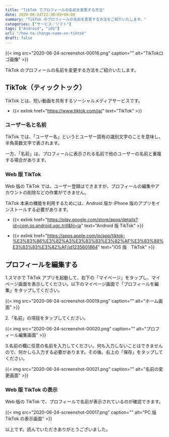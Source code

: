 ```yaml
---
title: "TikTok でプロフィールの名前を変更する方法"
date: 2020-06-24T22:38:09+09:00
summary: "TikTok のプロフィールの名前を変更する方法をご紹介いたします。"
categories: ["サービス／ソフト"]
tags: ["Android", "iOS"]
url: "/how-to-change-name-on-tiktok"
draft: false
---
```


{{< img src="2020-06-24-screenshot-00016.png" caption="" alt="TikTokロゴ画像" >}}

TikTok のプロフィールの名前を変更する方法をご紹介いたします。

## TikTok（ティックトック）

TikTok とは、短い動画を共有するソーシャルメディアサービスです。

- {{< exlink href="https://www.tiktok.com/ja/" text="TikTok" >}}

### ユーザー名と名前

TikTok では、「ユーザー名」というとユーザー固有の識別文字のことを意味し、半角英数文字で表されます。

一方、「名前」は、プロフィールに表示される名前で他のユーザーの名前と重複する場合があります。

### Web 版 TikTok

Web 版の TikTok では、ユーザー登録はできますが、プロフィールの編集やアカウントの削除などの作業ができません。

TikTok 本来の機能を利用するためには、Android 版か iPhone 版のアプリをインストールする必要があります。

- {{< exlink href="https://play.google.com/store/apps/details?id=com.ss.android.ugc.trill&hl=ja" text="Android 版 TikTok" >}}

- {{< exlink href="https://apps.apple.com/jp/app/tiktok-%E3%83%86%E3%82%A3%E3%83%83%E3%82%AF%E3%83%88%E3%83%83%E3%82%AF/id1235601864" text="iOS 版　TikTok" >}}

## プロフィールを編集する

1.スマホで TikTok アプリを起動して、右下の「マイページ」をタップし、マイページ画面を表示してください。以下のマイページ画面で「プロフィールを編集」をタップしてください。

{{< img src="2020-06-24-screenshot-00019.png" caption="" alt="ホーム画面" >}}

2.「名前」の項目をタップしてください。

{{< img src="2020-06-24-screenshot-00020.png" caption="" alt="プロフィール編集画面" >}}

3.名前の欄に任意の名前を入力してください。何も入力しないことはできませんので、何かしら入力する必要があります。その後、右上の「保存」をタップしてください。

{{< img src="2020-06-24-screenshot-00021.png" caption="" alt="名前の変更画面" >}}

### Web 版 TikTok の表示

Web 版の TikTok で、プロフィールで名前が表示されているのが確認できます。

{{< img src="2020-06-24-screenshot-00017.png" caption="" alt="PC 版 TikTok の表示画面" >}}

以上です。読んでいただきありがとうございました。
